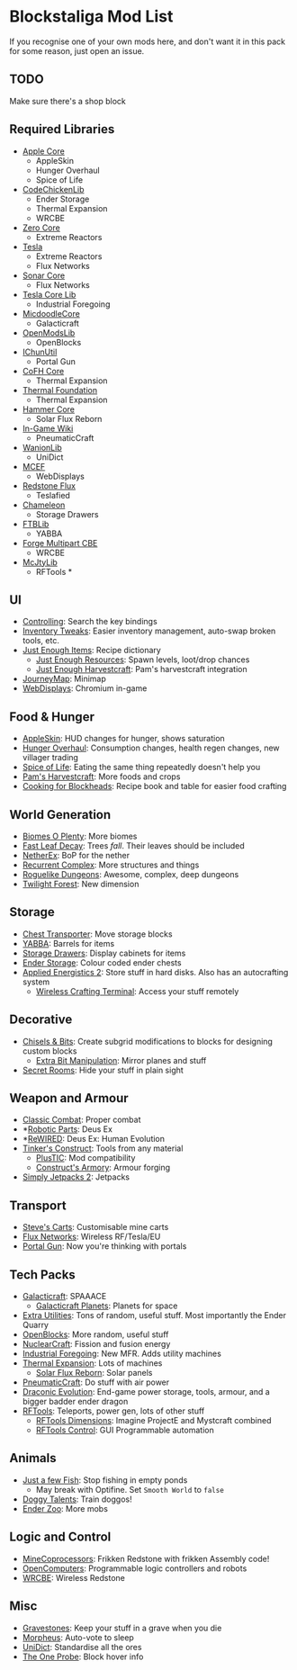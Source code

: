 # Blockstaliga Mod List

If you recognise one of your own mods here, and don't want it
in this pack for some reason, just open an issue.

## TODO

Make sure there's a shop block

## Required Libraries

- [Apple Core](https://minecraft.curseforge.com/projects/applecore)
	- AppleSkin
	- Hunger Overhaul
	- Spice of Life
- [CodeChickenLib](https://minecraft.curseforge.com/projects/codechicken-lib-1-8)
	- Ender Storage
	- Thermal Expansion
	- WRCBE
- [Zero Core](https://minecraft.curseforge.com/projects/zerocore)
	- Extreme Reactors
- [Tesla](https://minecraft.curseforge.com/projects/tesla)
	- Extreme Reactors
	- Flux Networks
- [Sonar Core](https://minecraft.curseforge.com/projects/sonar-core)
	- Flux Networks
- [Tesla Core Lib](https://minecraft.curseforge.com/projects/tesla-core-lib)
	- Industrial Foregoing
- [MicdoodleCore](https://micdoodle8.com/mods/galacticraft)
	- Galacticraft
- [OpenModsLib](https://minecraft.curseforge.com/projects/openmodslib)
	- OpenBlocks
- [IChunUtil](https://minecraft.curseforge.com/projects/ichunutil)
	- Portal Gun
- [CoFH Core](https://minecraft.curseforge.com/projects/cofhcore)
	- Thermal Expansion
- [Thermal Foundation](https://minecraft.curseforge.com/projects/thermal-foundation)
	- Thermal Expansion
- [Hammer Core](https://minecraft.curseforge.com/projects/hammer-core)
	- Solar Flux Reborn
- [In-Game Wiki](https://minecraft.curseforge.com/projects/in-game-wiki-mod)
	- PneumaticCraft
- [WanionLib](https://minecraft.curseforge.com/projects/wanionlib)
	- UniDict
- [MCEF](https://montoyo.net/wd3/?modid=mcef)
	- WebDisplays
- [Redstone Flux](https://minecraft.curseforge.com/projects/redstone-flux)
	- Teslafied
- [Chameleon](https://minecraft.curseforge.com/projects/chameleon)
	- Storage Drawers
- [FTBLib](https://minecraft.curseforge.com/projects/ftblib)
	- YABBA
- [Forge Multipart CBE](https://minecraft.curseforge.com/projects/forge-multipart-cbe)
	- WRCBE
- [McJtyLib](https://minecraft.curseforge.com/projects/mcjtylib)
	- RFTools *

## UI

- [Controlling](https://minecraft.curseforge.com/projects/controlling): Search the key bindings
- [Inventory Tweaks](https://minecraft.curseforge.com/projects/inventory-tweaks): Easier inventory management, auto-swap broken tools, etc.
- [Just Enough Items](https://minecraft.curseforge.com/projects/jei): Recipe dictionary
	- [Just Enough Resources](https://minecraft.curseforge.com/projects/just-enough-resources-jer): Spawn levels, loot/drop chances
	- [Just Enough Harvestcraft](https://minecraft.curseforge.com/projects/just-enough-harvestcraft): Pam's harvestcraft integration
- [JourneyMap](https://minecraft.curseforge.com/projects/journeymap): Minimap
- [WebDisplays](https://montoyo.net/wd3/?modid=webdisplays): Chromium in-game

## Food & Hunger

- [AppleSkin](https://minecraft.curseforge.com/projects/appleskin): HUD changes for hunger, shows saturation
- [Hunger Overhaul](https://minecraft.curseforge.com/projects/hunger-overhaul): Consumption changes, health regen changes, new villager trading
- [Spice of Life](https://minecraft.curseforge.com/projects/the-spice-of-life): Eating the same thing repeatedly doesn't help you
- [Pam's Harvestcraft](https://minecraft.curseforge.com/projects/pams-harvestcraft): More foods and crops
- [Cooking for Blockheads](https://minecraft.curseforge.com/projects/cooking-for-blockheads): Recipe book and table for easier food crafting

## World Generation

- [Biomes O Plenty](https://minecraft.curseforge.com/projects/biomes-o-plenty): More biomes
- [Fast Leaf Decay](https://minecraft.curseforge.com/projects/fast-leaf-decay): Trees _fall_. Their leaves should be included
- [NetherEx](https://minecraft.curseforge.com/projects/netherex): BoP for the nether
- [Recurrent Complex](https://minecraft.curseforge.com/projects/recurrent-complex): More structures and things
- [Roguelike Dungeons](https://minecraft.curseforge.com/projects/roguelike-dungeons): Awesome, complex, deep dungeons
- [Twilight Forest](https://minecraft.curseforge.com/projects/the-twilight-forest): New dimension

## Storage

- [Chest Transporter](https://minecraft.curseforge.com/projects/chest-transporter): Move storage blocks
- [YABBA](https://minecraft.curseforge.com/projects/yabba): Barrels for items
- [Storage Drawers](https://minecraft.curseforge.com/projects/storage-drawers): Display cabinets for items
- [Ender Storage](https://minecraft.curseforge.com/projects/ender-storage-1-8): Colour coded ender chests
- [Applied Energistics 2](https://minecraft.curseforge.com/projects/applied-energistics-2): Store stuff in hard disks. Also has an autocrafting system
	- [Wireless Crafting Terminal](https://minecraft.curseforge.com/projects/wireless-crafting-terminal): Access your stuff remotely

## Decorative

- [Chisels & Bits](https://minecraft.curseforge.com/projects/chisels-bits): Create subgrid modifications to blocks for designing custom blocks
	- [Extra Bit Manipulation](https://minecraft.curseforge.com/projects/extra-bit-manipulation): Mirror planes and stuff
- [Secret Rooms](https://minecraft.curseforge.com/projects/secretroomsmod): Hide your stuff in plain sight

## Weapon and Armour

- [Classic Combat](https://minecraft.curseforge.com/projects/classic-combat): Proper combat
- *[Robotic Parts](https://minecraft.curseforge.com/projects/roboticparts): Deus Ex
- *[ReWIRED](https://minecraft.curseforge.com/projects/rewired): Deus Ex: Human Evolution
- [Tinker's Construct](https://minecraft.curseforge.com/projects/tinkers-construct): Tools from any material
	- [PlusTIC](https://minecraft.curseforge.com/projects/plustic): Mod compatibility
	- [Construct's Armory](https://minecraft.curseforge.com/projects/constructs-armory): Armour forging
- [Simply Jetpacks 2](https://minecraft.curseforge.com/projects/simply-jetpacks-2): Jetpacks

## Transport

- [Steve's Carts](https://minecraft.curseforge.com/projects/steves-carts-reborn): Customisable mine carts
- [Flux Networks](https://minecraft.curseforge.com/projects/flux-networks): Wireless RF/Tesla/EU
- [Portal Gun](https://minecraft.curseforge.com/projects/portal-gun): Now you're thinking with portals

## Tech Packs

- [Galacticraft](https://micdoodle8.com/mods/galacticraft): SPAAACE
	- [Galacticraft Planets](https://micdoodle8.com/mods/galacticraft): Planets for space
- [Extra Utilities](https://minecraft.curseforge.com/projects/extra-utilities): Tons of random, useful stuff. Most importantly the Ender Quarry
- [OpenBlocks](https://minecraft.curseforge.com/projects/openblocks): More random, useful stuff
- [NuclearCraft](https://minecraft.curseforge.com/projects/nuclearcraft-mod): Fission and fusion energy
- [Industrial Foregoing](https://minecraft.curseforge.com/projects/industrial-foregoing): New MFR. Adds utility machines
- [Thermal Expansion](https://minecraft.curseforge.com/projects/thermalexpansion): Lots of machines
	- [Solar Flux Reborn](https://minecraft.curseforge.com/projects/solar-flux-reborn): Solar panels
- [PneumaticCraft](https://minecraft.curseforge.com/projects/pneumaticcraft-repressurized): Do stuff with air power
- [Draconic Evolution](https://minecraft.curseforge.com/projects/draconic-evolution): End-game power storage, tools, armour, and a bigger badder ender dragon
- [RFTools](https://minecraft.curseforge.com/projects/rftools): Teleports, power gen, lots of other stuff
	- [RFTools Dimensions](https://minecraft.curseforge.com/projects/rftools-dimensions): Imagine ProjectE and Mystcraft combined
	- [RFTools Control](https://minecraft.curseforge.com/projects/rftools-control): GUI Programmable automation

## Animals

- [Just a few Fish](https://minecraft.curseforge.com/projects/just-a-few-fish): Stop fishing in empty ponds
	- May break with Optifine. Set `Smooth World` to `false`
- [Doggy Talents](https://minecraft.curseforge.com/projects/doggy-talents): Train doggos!
- [Ender Zoo](https://minecraft.curseforge.com/projects/ender-zoo): More mobs

## Logic and Control

- [MineCoprocessors](https://minecraft.curseforge.com/projects/minecoprocessors): Frikken Redstone with frikken Assembly code!
- [OpenComputers](https://minecraft.curseforge.com/projects/opencomputers): Programmable logic controllers and robots
- [WRCBE](https://minecraft.curseforge.com/projects/wireless-redstone-cbe): Wireless Redstone

## Misc

- [Gravestones](https://minecraft.curseforge.com/projects/gravestone-mod-graves): Keep your stuff in a grave when you die
- [Morpheus](https://minecraft.curseforge.com/projects/morpheus): Auto-vote to sleep
- [UniDict](https://minecraft.curseforge.com/projects/unidict): Standardise all the ores
- [The One Probe](https://minecraft.curseforge.com/projects/the-one-probe): Block hover info
